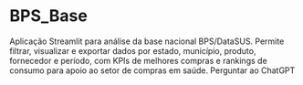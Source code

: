 # BPS_Base
Aplicação Streamlit para análise da base nacional BPS/DataSUS. Permite filtrar, visualizar e exportar dados por estado, município, produto, fornecedor e período, com KPIs de melhores compras e rankings de consumo para apoio ao setor de compras em saúde.          Perguntar ao ChatGPT
